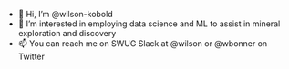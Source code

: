 - 👋 Hi, I’m @wilson-kobold
- 👀 I’m interested in employing data science and ML to assist in mineral exploration and discovery
- 📫 You can reach me on SWUG Slack at @wilson or @wbonner on Twitter

<!---
wilson-kobold/wilson-kobold is a ✨ special ✨ repository because its `README.md` (this file) appears on your GitHub profile.
You can click the Preview link to take a look at your changes.
--->
